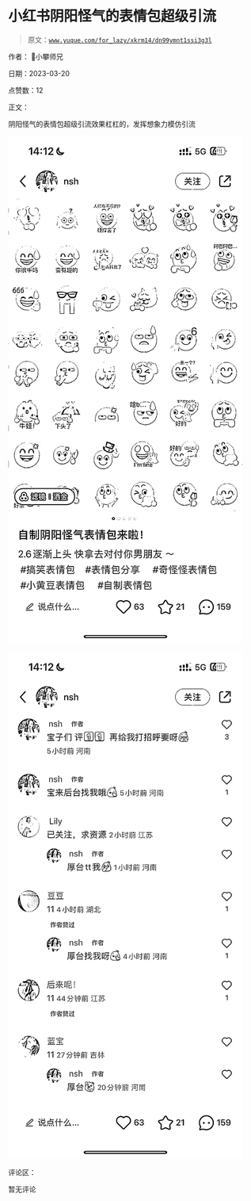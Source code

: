 # 小红书阴阳怪气的表情包超级引流

> 原文：[`www.yuque.com/for_lazy/xkrm14/dn99ymnt1ssi3g3l`](https://www.yuque.com/for_lazy/xkrm14/dn99ymnt1ssi3g3l)

作者： 📌小攀师兄

日期：2023-03-20

点赞数：12

正文：

阴阳怪气的表情包超级引流效果杠杠的，发挥想象力模仿引流

![](img/5abe9b98c23a21b0086d82f62c01a27c.png)

![](img/534afd0d0ccb39b0aaef076caef705fe.png)

评论区：

暂无评论

